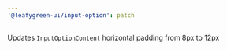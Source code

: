 ```yaml
---
'@leafygreen-ui/input-option': patch
---
```


Updates `InputOptionContent` horizontal padding from 8px to 12px
